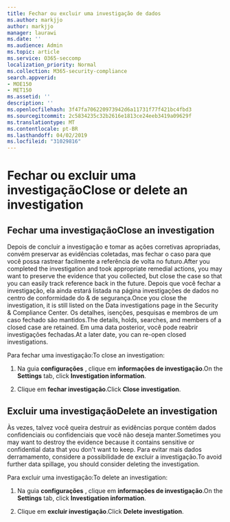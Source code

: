 ```yaml
---
title: Fechar ou excluir uma investigação de dados
ms.author: markjjo
author: markjjo
manager: laurawi
ms.date: ''
ms.audience: Admin
ms.topic: article
ms.service: O365-seccomp
localization_priority: Normal
ms.collection: M365-security-compliance
search.appverid:
- MOE150
- MET150
ms.assetid: ''
description: ''
ms.openlocfilehash: 3f47fa706220973942d6a11731f77f421bc4fbd3
ms.sourcegitcommit: 2c5834235c32b2616e1813ce24eeb3419a09629f
ms.translationtype: MT
ms.contentlocale: pt-BR
ms.lasthandoff: 04/02/2019
ms.locfileid: "31029816"
---
```

# <a name="close-or-delete-an-investigation"></a><span data-ttu-id="bfee0-102">Fechar ou excluir uma investigação</span><span class="sxs-lookup"><span data-stu-id="bfee0-102">Close or delete an investigation</span></span>

## <a name="close-an-investigation"></a><span data-ttu-id="bfee0-103">Fechar uma investigação</span><span class="sxs-lookup"><span data-stu-id="bfee0-103">Close an investigation</span></span>

 <span data-ttu-id="bfee0-104">Depois de concluir a investigação e tomar as ações corretivas apropriadas, convém preservar as evidências coletadas, mas fechar o caso para que você possa rastrear facilmente a referência de volta no futuro.</span><span class="sxs-lookup"><span data-stu-id="bfee0-104">After you completed the investigation and took appropriate remedial actions, you may want to preserve the evidence that you collected, but close the case so that you can easily track reference back in the future.</span></span> <span data-ttu-id="bfee0-105">Depois que você fechar a investigação, ela ainda estará listada na página investigações de dados no centro de conformidade do & de segurança.</span><span class="sxs-lookup"><span data-stu-id="bfee0-105">Once you close the investigation, it is still listed on the Data investigations page in the Security & Compliance Center.</span></span> <span data-ttu-id="bfee0-106">Os detalhes, isenções, pesquisas e membros de um caso fechado são mantidos.</span><span class="sxs-lookup"><span data-stu-id="bfee0-106">The details, holds, searches, and members of a closed case are retained.</span></span> <span data-ttu-id="bfee0-107">Em uma data posterior, você pode reabrir investigações fechadas.</span><span class="sxs-lookup"><span data-stu-id="bfee0-107">At a later date, you can re-open closed investigations.</span></span>

<span data-ttu-id="bfee0-108">Para fechar uma investigação:</span><span class="sxs-lookup"><span data-stu-id="bfee0-108">To close an investigation:</span></span>

1. <span data-ttu-id="bfee0-109">Na guia **configurações** , clique em **informações de investigação**.</span><span class="sxs-lookup"><span data-stu-id="bfee0-109">On the **Settings** tab, click **Investigation information**.</span></span>

2. <span data-ttu-id="bfee0-110">Clique em **fechar investigação**.</span><span class="sxs-lookup"><span data-stu-id="bfee0-110">Click  **Close investigation**.</span></span> 


## <a name="delete-an-investigation"></a><span data-ttu-id="bfee0-111">Excluir uma investigação</span><span class="sxs-lookup"><span data-stu-id="bfee0-111">Delete an investigation</span></span>

<span data-ttu-id="bfee0-112">Às vezes, talvez você queira destruir as evidências porque contém dados confidenciais ou confidenciais que você não deseja manter.</span><span class="sxs-lookup"><span data-stu-id="bfee0-112">Sometimes you may want to destroy the evidence because it contains sensitive or confidential data that you don't want to keep.</span></span> <span data-ttu-id="bfee0-113">Para evitar mais dados derramamento, considere a possibilidade de excluir a investigação.</span><span class="sxs-lookup"><span data-stu-id="bfee0-113">To avoid further data spillage, you should consider deleting the investigation.</span></span>

<span data-ttu-id="bfee0-114">Para excluir uma investigação:</span><span class="sxs-lookup"><span data-stu-id="bfee0-114">To delete an investigation:</span></span>

1. <span data-ttu-id="bfee0-115">Na guia **configurações** , clique em **informações de investigação**.</span><span class="sxs-lookup"><span data-stu-id="bfee0-115">On the **Settings** tab, click **Investigation information**.</span></span>

2. <span data-ttu-id="bfee0-116">Clique em **excluir investigação**.</span><span class="sxs-lookup"><span data-stu-id="bfee0-116">Click  **Delete investigation**.</span></span> 